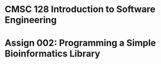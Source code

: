 # CMSC 128 Introduction to Software Engineering

# Assign 002: Programming a Simple Bioinformatics Library
